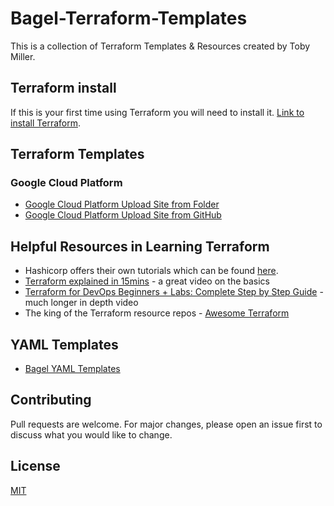 # Bagel-Terraform-Templates
This is a collection of Terraform Templates & Resources created by Toby Miller.

## Terraform install
If this is your first time using Terraform you will need to install it. [Link to install Terraform](https://learn.hashicorp.com/tutorials/terraform/install-cli). 

## Terraform Templates
### Google Cloud Platform
- [Google Cloud Platform Upload Site from Folder](https://github.com/BagelHole/Bagel-Terraform-Templates/tree/main/Bagel-Terraform-GCP-UploadSiteFromFolder)
- [Google Cloud Platform Upload Site from GitHub](https://github.com/BagelHole/Bagel-Terraform-Templates/tree/main/Bagel-Terraform-GCP-GitHub-Upload-Site)

## Helpful Resources in Learning Terraform
- Hashicorp offers their own tutorials which can be found [here](https://learn.hashicorp.com/terraform).
- [Terraform explained in 15mins](https://www.youtube.com/watch?v=l5k1ai_GBDE) - a great video on the basics
- [Terraform for DevOps Beginners + Labs: Complete Step by Step Guide](https://www.youtube.com/watch?v=YcJ9IeukJL8) - much longer in depth video
- The king of the Terraform resource repos - [Awesome Terraform](https://github.com/shuaibiyy/awesome-terraform)

## YAML Templates 
- [Bagel YAML Templates](https://github.com/BagelHole/Bagel-YAML-Templates)

## Contributing
Pull requests are welcome. For major changes, please open an issue first to discuss what you would like to change.

## License
[MIT](https://choosealicense.com/licenses/mit/)